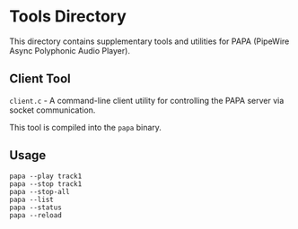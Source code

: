 # Tools Directory

This directory contains supplementary tools and utilities for PAPA (PipeWire Async Polyphonic Audio Player).

## Client Tool

`client.c` - A command-line client utility for controlling the PAPA server via socket communication.

This tool is compiled into the `papa` binary.

## Usage

```
papa --play track1
papa --stop track1
papa --stop-all
papa --list
papa --status
papa --reload
```
